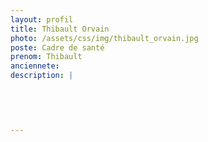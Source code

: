 ```yaml
---
layout: profil
title: Thibault Orvain
photo: /assets/css/img/thibault_orvain.jpg
poste: Cadre de santé
prenom: Thibault
anciennete: 
description: |
 

  

  
---
```

